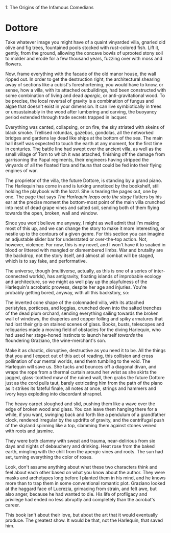 1: The Origins of the Infamous Comedians

<!--
There is some debate about what the greatest performance of the Comici Malfamati was. At the floating palace of Versaille, or the other, larger, much stranger performance. One thing the author of this text believes, and would like to come through, is that art, theatrical, musical, or novelistic, is useful. Rather than evalauting a performance on some kind of arbitrary, objective, or formal scale, one can evaluate-->


# Dottore


Take whatever image you might have of a quaint vinyarded villa, gnarled old olive and fig trees, fountained pools stocked with rust-colored fish.  <!--too many adjectives-->Lift it, gently, from the ground, allowing the concave bowls of uprooted stony soil to molder and erode for a few thousand years, fuzzing over with moss and flowers. 

<!--
You can imagine feeding such a description into an AI generator. Just think, the image in a reader's mind, imagining an algorithmic rendering of the above paragraph, couldn't have existed a year ago, and to the reader a year from now, the picture they would have of a "robot" mind's picturing the scene is unimaginable to us.
-->

Now, frame everything with the facade of the old manor house, the wall ripped out. In order to get the destruction right, the architectural shearing away of sections like a cubist's foreshortening, you would have to know, or sense, how a villa, with its attached outbuildings, had been constructed with some combination of living and dead *apergic*, or anti-gravitational wood. To be precise, the local reversal of gravity is a combination of fungus and algae that doesn't exist in your dimension. It can live symbiotically in trees or unsustainably in the wood after lumbering and carving, the buoyancy period extended through trade secrets trapped in lacquer. 

Everything was canted, collapsing, or on fire, the sky striated with skeins of black smoke. Trellised rotundas, gazebos, gondolas, all the networked bridges and gardens lay dead like ships at the bottom of the sea. The main hall itself was expected to touch the earth at any moment, for the first time in centuries. The battle line had swept over the ancient villa, as well as the small village of Torn to which it was attached, finishing off the damage from garrisoning the Papal regiments, their engineers having stripped the vinyards of all the floated flora and fauna that could be fed into their flying engines of war.

The proprietor of the villa, the future Dottore, is standing by a grand piano. The Harlequin has come in and is lurking unnoticed by the bookshelf, still holding the playbook with the *lazzi*. She is tearing the pages out, one by one. The page that says *The Harlequin leaps onto the stage* flutters by his ear at the precise moment the bottom-most point of the main villa crunched into nest of dead grape vines and salted soil, sending both of them flying towards the open, broken, wall and window.

Since you won't believe me anyway, I might as well admit that I'm making most of this up, and we can change the story to make it more interesting, or nestle up to the contours of a given genre. For this section you can imagine an adjustable slider bar for understated or over-the-top action. Not, however, violence. For now, this is my novel, and I won't have it to soaked in blood or littered with mangled or dismembered limbs. War and brutality are the backdrop, not the story itself, and almost all combat will be staged, which is to say fake, and performative. 

The universe, though (multiverse, actually, as this is one of a series of inter-connected worlds), has antigravity, floating islands of improbable ecology and architecture, so we might as well play up the playfulness of the Harlequin's acrobatic prowess, despite her age and injuries. You're probably getting bored, anyway, with all this backstory, so:

The inverted cone shape of the colonnaded villa, with its attached peristyles, porticoes, and loggias, crunched down into the salted trenches of the dead plum orchard, sending everything sailing towards the broken wall of windows, the draperies and copper foiling and spiky armatures that had lost their grip on stained scenes of glass. Books, busts, telescopes and reliquaries made a moving field of obstacles for the diving Harlequin, who had used her stage-honed instincts to launch herself *towards* the floundering Graziano, the wine-merchant's son.

Make it as chaotic, disruptive, destructive as you need it to be. All the things that you and I expect out of this act of reading, this collision and cross pollination of our mental worlds, send them tumbling to the void. The Harlequin will save us. She tucks and bounces off a diagonal divan, and wraps the rope from a thermal curtain around her wrist as she skirts the jagged, glass-toothed maw of the ruined wall, then grabs the future Dottore just as the cord pulls taut, barely extricating him from the path of the piano as it strikes its fateful finale, all notes at once, strings and hammers and ivory keys exploding into discordant shrapnel.

The heavy carpet sloughed and slid, pushing them like a wave over the edge of broken wood and glass. You can leave them hanging there for a while, if you want, swinging back and forth like a pendulum of a grandfather clock, rendered irregular by the updrifts of gravity, and the centrifugal push of the skyland spinning like a top, slamming them against stones veined with roots and jasmine.

They were both clammy with sweat and trauma, near-delirious from six days and nights of debauchery and drinking. Heat rose from the baked earth, mingling with the chill from the apergic vines and roots. The sun had set, turning everything the color of roses. 

Look, don't assume anything about what these two characters think and feel about each other based on what you know about the author. They were masks and archetypes long before I planted them in his mind, and he knows more than to trap them in some conventional romantic plot. Graziano looked at the haggard face of Lucrezia, grimacing from strain, and felt awe, but also anger, because he had wanted to die. His life of profligacy and privilege had ended no less abruptly and completely than the acrobat's career.

This book isn't about their love, but about the art that it would eventually produce. The greatest show. It would be that, not the Harlequin, that saved him. 


